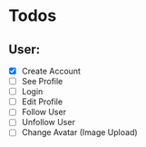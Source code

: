 # Todos

## User:

- [x] Create Account
- [ ] See Profile
- [ ] Login
- [ ] Edit Profile
- [ ] Follow User
- [ ] Unfollow User
- [ ] Change Avatar (Image Upload)
